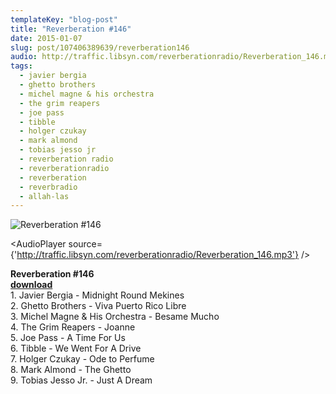 ```yaml
---
templateKey: "blog-post"
title: "Reverberation #146"
date: 2015-01-07
slug: post/107406389639/reverberation146
audio: http://traffic.libsyn.com/reverberationradio/Reverberation_146.mp3
tags:
  - javier bergia
  - ghetto brothers
  - michel magne & his orchestra
  - the grim reapers
  - joe pass
  - tibble
  - holger czukay
  - mark almond
  - tobias jesso jr
  - reverberation radio
  - reverberationradio
  - reverberation
  - reverbradio
  - allah-las
---
```


![Reverberation #146](../images/a0799d2c5945f8e341346c3c41d0f53d714671f08be0319f6ec634a6bf3d49c1.jpg)

<AudioPlayer source={'http://traffic.libsyn.com/reverberationradio/Reverberation_146.mp3'} />

<p><strong>Reverberation #146<br /></strong><strong><a href="http://traffic.libsyn.com/reverberationradio/Reverberation_146.mp3" title="download" target="_blank">download<br /></a></strong>1. Javier Bergia - Midnight Round Mekines<br />2. Ghetto Brothers - Viva Puerto Rico Libre<br />3. Michel Magne &amp; His Orchestra - Besame Mucho<br />4. The Grim Reapers - Joanne<br />5. Joe Pass - A Time For Us<br />6. Tibble - We Went For A Drive<br />7. Holger Czukay - Ode to Perfume<br />8. Mark Almond - The Ghetto<br />9. Tobias Jesso Jr. - Just A Dream</p>
